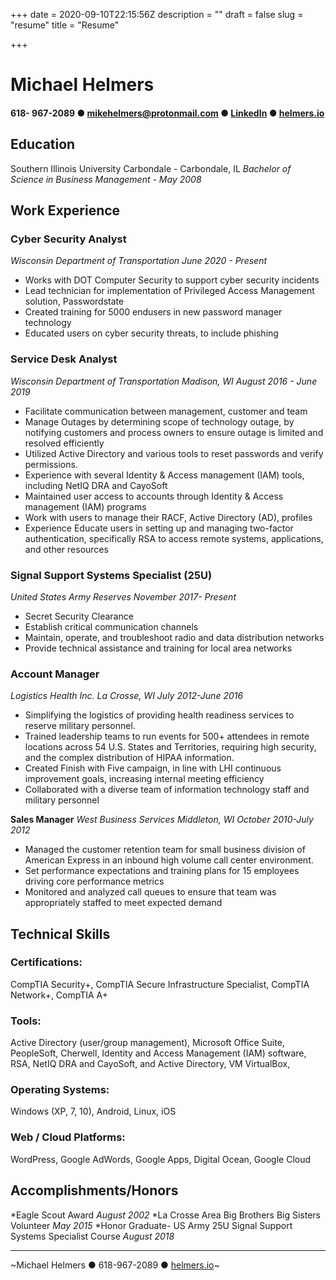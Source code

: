 +++
date = 2020-09-10T22:15:56Z
description = ""
draft = false
slug = "resume"
title = "Resume"

+++


# Michael Helmers

#### 618- 967-2089 ● [mikehelmers@protonmail.com](mailto:mikehelmers@protonmail.com) ● [LinkedIn](linkedin.com/in/michaelhelmers) ● [helmers.io](https://helmers.io)

## Education

Southern Illinois University Carbondale - Carbondale, IL
*Bachelor of Science in Business Management - May 2008*

## Work Experience

### Cyber Security Analyst

*Wisconsin Department of Transportation*
*June 2020 - Present*
- Works with DOT Computer Security to support cyber security incidents
- Lead technician for implementation of Privileged Access Management solution, Passwordstate
- Created training for 5000 endusers in new password manager technology
- Educated users on cyber security threats, to include phishing

### Service Desk Analyst

*Wisconsin Department of Transportation*
*Madison, WI August 2016 - June 2019*
- Facilitate communication between management, customer and team
- Manage Outages by determining scope of technology outage, by notifying customers and process owners to ensure outage is limited and resolved efficiently
- Utilized Active Directory and various tools to reset passwords and verify permissions.
- Experience with several Identity &amp; Access management (IAM) tools, including NetIQ DRA and CayoSoft
- Maintained user access to accounts through Identity &amp; Access management (IAM) programs
- Work with users to manage their RACF, Active Directory (AD), profiles
- Experience Educate users in setting up and managing two-factor authentication, specifically RSA to access remote systems, applications, and other resources

### Signal Support Systems Specialist (25U) 

*United States Army Reserves*
*November 2017- Present*

- Secret Security Clearance
- Establish critical communication channels
- Maintain, operate, and troubleshoot radio and data distribution networks
- Provide technical assistance and training for local area networks

### Account Manager

*Logistics Health Inc.*
*La Crosse, WI July 2012-June 2016*

- Simplifying the logistics of providing health readiness services to reserve military personnel.
- Trained leadership teams to run events for 500+ attendees in remote locations across 54 U.S. States and Territories, requiring high security, and the complex distribution of HIPAA information.
- Created Finish with Five campaign, in line with LHI continuous improvement goals, increasing internal meeting efficiency
- Collaborated with a diverse team of information technology staff and military personnel


**Sales Manager**
*West Business Services*
*Middleton, WI October 2010-July 2012*

- Managed the customer retention team for small business division of American Express in an inbound high volume call center environment.
- Set performance expectations and training plans for 15 employees driving core performance metrics
- Monitored and analyzed call queues to ensure that team was appropriately staffed to meet expected demand

## Technical Skills

### Certifications: 
CompTIA Security+, CompTIA Secure Infrastructure Specialist, CompTIA Network+, CompTIA A+

### Tools: 
Active Directory (user/group management), Microsoft Office Suite, PeopleSoft, Cherwell, Identity and Access Management (IAM) software, RSA, NetIQ DRA and CayoSoft, and Active Directory, VM VirtualBox,

### Operating Systems:
Windows (XP, 7, 10), Android, Linux, iOS

### Web / Cloud Platforms: 
WordPress, Google AdWords, Google Apps, Digital Ocean, Google Cloud

## Accomplishments/Honors
*Eagle Scout Award *August 2002*
*La Crosse Area Big Brothers Big Sisters Volunteer *May 2015*
*Honor Graduate- US Army 25U Signal Support Systems Specialist Course *August 2018*

---
~Michael Helmers ● 618-967-2089 ● [helmers.io](https://helmers.io)~



